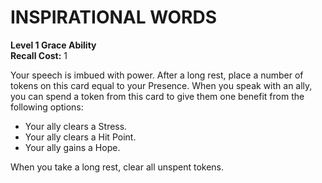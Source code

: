 # INSPIRATIONAL WORDS

**Level 1 Grace Ability**  
**Recall Cost:** 1

Your speech is imbued with power. After a long rest, place a number of tokens on this card equal to your Presence. When you speak with an ally, you can spend a token from this card to give them one benefit from the following options:

- Your ally clears a Stress.
- Your ally clears a Hit Point.
- Your ally gains a Hope.

When you take a long rest, clear all unspent tokens.